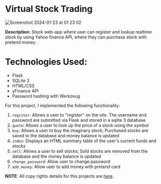 # Virtual Stock Trading

![Screenshot 2024-01-23 at 01 23 02](https://github.com/irfanali1995/virtual_stock_trading/assets/75564524/8ce4c64f-58cb-47f8-a54e-61440ebcc4dc)

**Description:** Stock web-app where user can register and lookup realtime stock by using Yahoo finance API, where they can purchase stock with pretend money .   

# Technologies Used:
 - Flask
 - SQLite 3
 - HTML/CSS
 - yFinance API
 - Password hashing with Werkzeug


For this project, I implemented the following functionality:

1. `register`: Allows a user to "register" on the site. The username and password are submitted via Flask and stored in a sqlite 3 database
2. `quote`: Allows a user to look up the price of a stock using the symbol
3. `buy`: Allows a user to buy the imaginary stock; Purchased stocks are saved to the database and money balance is updated
4. `index`: Displays an HTML summary table of the user's current funds and stocks
5. `sell`: Allows a user to sell stocks; Sold stocks are removed from the database and the money balance is updated
6. `change_password`: Allow user to change password
7. `add_money`: Allow user to add money with pretend card 

**NOTE**: All copy rights details for this projects are [here](https://cs50.harvard.edu/x/2020/tracks/web/finance/).   

